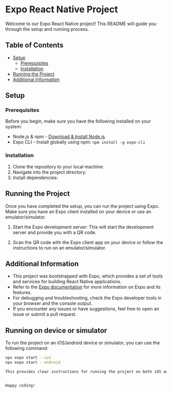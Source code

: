# Expo React Native Project

Welcome to our Expo React Native project! This README will guide you through the setup and running process.

## Table of Contents
- [Setup](#setup)
  - [Prerequisites](#prerequisites)
  - [Installation](#installation)
- [Running the Project](#running-the-project)
- [Additional Information](#additional-information)

## Setup

### Prerequisites
Before you begin, make sure you have the following installed on your system:
- Node.js & npm - [Download & Install Node.js](https://nodejs.org/)
- Expo CLI - Install globally using npm: `npm install -g expo-cli`

### Installation
1. Clone the repository to your local machine:
2. Navigate into the project directory:
3. Install dependencies:

## Running the Project
Once you have completed the setup, you can run the project using Expo. Make sure you have an Expo client installed on your device or use an emulator/simulator.

1. Start the Expo development server:
This will start the development server and provide you with a QR code.

2. Scan the QR code with the Expo client app on your device or follow the instructions to run on an emulator/simulator.

## Additional Information
- This project was bootstrapped with Expo, which provides a set of tools and services for building React Native applications.
- Refer to the [Expo documentation](https://docs.expo.io/) for more information on Expo and its features.
- For debugging and troubleshooting, check the Expo developer tools in your browser and the console output.
- If you encounter any issues or have suggestions, feel free to open an issue or submit a pull request.

## Running on device or simulator

To run the project on an iOS/android device or simulator, you can use the following command:

```sh
npx expo start --ios
npx expo start --android

This provides clear instructions for running the project on both iOS and Android platforms using the respective commands.


Happy coding!
